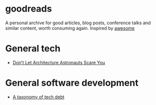 # goodreads

A personal archive for good articles, blog posts, conference talks and similar content, worth consuming again. Inspired by [awesome](https://github.com/sindresorhus/awesome)

# General tech

* [Don’t Let Architecture Astronauts Scare You](https://www.joelonsoftware.com/2001/04/21/dont-let-architecture-astronauts-scare-you/)

# General software development

* [A taxonomy of tech debt](https://engineering.riotgames.com/news/taxonomy-tech-debt)
